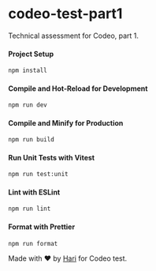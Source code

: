 # codeo-test-part1

Technical assessment for Codeo, part 1. 

#### Project Setup

```sh
npm install
```

#### Compile and Hot-Reload for Development

```sh
npm run dev
```

#### Compile and Minify for Production

```sh
npm run build
```

#### Run Unit Tests with Vitest

```sh
npm run test:unit
```

#### Lint with ESLint

```sh
npm run lint
```

#### Format with Prettier

```sh
npm run format
```

Made with ❤️ by [Hari](https://harij.vercel.app) for Codeo test.